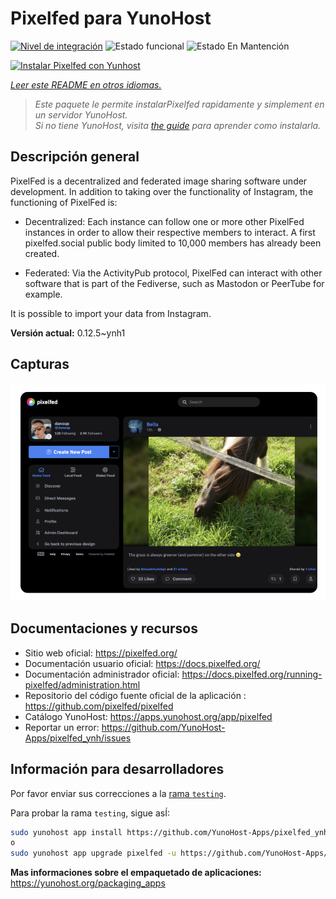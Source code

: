 <!--
Este archivo README esta generado automaticamente<https://github.com/YunoHost/apps/tree/master/tools/readme_generator>
No se debe editar a mano.
-->

# Pixelfed para YunoHost

[![Nivel de integración](https://apps.yunohost.org/badge/integration/pixelfed)](https://ci-apps.yunohost.org/ci/apps/pixelfed/)
![Estado funcional](https://apps.yunohost.org/badge/state/pixelfed)
![Estado En Mantención](https://apps.yunohost.org/badge/maintained/pixelfed)

[![Instalar Pixelfed con Yunhost](https://install-app.yunohost.org/install-with-yunohost.svg)](https://install-app.yunohost.org/?app=pixelfed)

*[Leer este README en otros idiomas.](./ALL_README.md)*

> *Este paquete le permite instalarPixelfed rapidamente y simplement en un servidor YunoHost.*  
> *Si no tiene YunoHost, visita [the guide](https://yunohost.org/install) para aprender como instalarla.*

## Descripción general

PixelFed is a decentralized and federated image sharing software under development.
In addition to taking over the functionality of Instagram, the functioning of PixelFed is:

* Decentralized: Each instance can follow one or more other PixelFed instances in order to allow their respective members to interact. A first pixelfed.social public body limited to 10,000 members has already been created.

* Federated: Via the ActivityPub protocol, PixelFed can interact with other software that is part of the Fediverse, such as Mastodon or PeerTube for example.

It is possible to import your data from Instagram.


**Versión actual:** 0.12.5~ynh1

## Capturas

![Captura de Pixelfed](./doc/screenshots/screenshot.png)

## Documentaciones y recursos

- Sitio web oficial: <https://pixelfed.org/>
- Documentación usuario oficial: <https://docs.pixelfed.org/>
- Documentación administrador oficial: <https://docs.pixelfed.org/running-pixelfed/administration.html>
- Repositorio del código fuente oficial de la aplicación : <https://github.com/pixelfed/pixelfed>
- Catálogo YunoHost: <https://apps.yunohost.org/app/pixelfed>
- Reportar un error: <https://github.com/YunoHost-Apps/pixelfed_ynh/issues>

## Información para desarrolladores

Por favor enviar sus correcciones a la [rama `testing`](https://github.com/YunoHost-Apps/pixelfed_ynh/tree/testing).

Para probar la rama `testing`, sigue asÍ:

```bash
sudo yunohost app install https://github.com/YunoHost-Apps/pixelfed_ynh/tree/testing --debug
o
sudo yunohost app upgrade pixelfed -u https://github.com/YunoHost-Apps/pixelfed_ynh/tree/testing --debug
```

**Mas informaciones sobre el empaquetado de aplicaciones:** <https://yunohost.org/packaging_apps>
